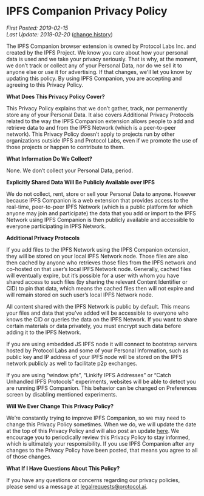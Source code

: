 # **IPFS Companion Privacy Policy**

<em>First Posted: 2019-02-15<br/>
Last Update: 2019-02-20</em> ([change history](https://github.com/ipfs-shipyard/ipfs-companion/commits/master/docs/privacy-policy.md))

The IPFS Companion browser extension is owned by Protocol Labs Inc. and created
by the IPFS Project. We know you care about how your personal data is used and
we take your privacy seriously. That is why, at the moment, we don’t track or
collect any of your Personal Data, nor do we sell it to anyone else or use it
for advertising. If that changes, we'll let you know by updating this policy. By
using IPFS Companion, you are accepting and agreeing to this Privacy Policy.

**What Does This Privacy Policy Cover?**

This Privacy Policy explains that we don’t gather, track, nor permanently store
any of your Personal Data. It also covers Additional Privacy Protocols related
to the way the IPFS Companion extension allows people to add and retrieve data
to and from the IPFS Network (which is a peer-to-peer network). This Privacy
Policy doesn’t apply to projects run by other organizations outside IPFS and
Protocol Labs, even if we promote the use of those projects or happen to
contribute to them.

**What Information Do We Collect?**

None. We don’t collect your Personal Data, period.

**Explicitly Shared Data Will Be Publicly Available over IPFS**

We do not collect, rent, store or sell your Personal Data to anyone. However
because IPFS Companion is a web extension that provides access to the real-time,
peer-to-peer IPFS Network (which is a public platform for which anyone may join
and participate) the data that you add or import to the IPFS Network using IPFS
Companion is then publicly available and accessible to everyone participating in
IPFS Network.

**Additional Privacy Protocols**

If you add files to the IPFS Network using the IPFS Companion extension, they
will be stored on your local IPFS Network node. Those files are also then cached
by anyone who retrieves those files from the IPFS network and co-hosted on that
user’s local IPFS Network node. Generally, cached files will eventually expire,
but it’s possible for a user with whom you have shared access to such files (by
sharing the relevant Content Identifier or CID) to pin that data, which means
the cached files then will not expire and will remain stored on such user’s
local IPFS Network node.

All content shared with the IPFS Network is public by default. This means your
files and data that you’ve added will be accessible to everyone who knows the
CID or queries the data on the IPFS Network. If you want to share certain
materials or data privately, you must encrypt such data before adding it to the
IPFS Network.

If you are using embedded JS IPFS node it will connect to bootstrap servers
hosted by Protocol Labs and some of your Personal Information, such as public
key and IP address of your IPFS node will be stored on the IPFS network publicly
as well to facilitate p2p exchanges.

If you are using “window.ipfs”, “Linkify IPFS Addresses” or “Catch Unhandled
IPFS Protocols” experiments, websites will be able to detect you are running
IPFS Companion. This behavior can be changed on Preferences screen by disabling
mentioned experiments.

**Will We Ever Change This Privacy Policy?**

We’re constantly trying to improve IPFS Companion, so we may need to change this
Privacy Policy sometimes. When we do, we will update the date at the top of this
Privacy Policy and will also post an update
[here](https://ipfs-shipyard.github.io/ipfs-companion/docs/privacy-policy). We
encourage you to periodically review this Privacy Policy to stay informed, which
is ultimately your responsibility. If you use IPFS Companion after any changes
to the Privacy Policy have been posted, that means you agree to all of those
changes.

**What If I Have Questions About This Policy?**

If you have any questions or concerns regarding our privacy policies, please
send us a message at <legalrequests@protocol.ai>.
